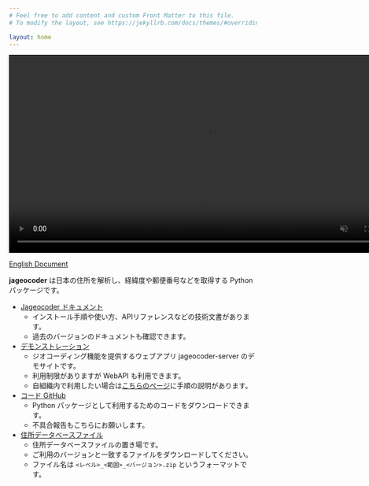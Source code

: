 ```yaml
---
# Feel free to add content and custom Front Matter to this file.
# To modify the layout, see https://jekyllrb.com/docs/themes/#overriding-theme-defaults

layout: home
---
```


<div>
  <video src="/jageocoder/assets/jageocoder_v201.mp4" height="400"
  controls autoplay muted loop style="border: 1px solid #000;" />
</div>

[English Document](/jageocoder/about/)

**jageocoder** は日本の住所を解析し、経緯度や郵便番号などを取得する
Python パッケージです。

- [Jageocoder ドキュメント](https://jageocoder.readthedocs.io/ja/latest/)
    - インストール手順や使い方、APIリファレンスなどの技術文書があります。
    - 過去のバージョンのドキュメントも確認できます。
- [デモンストレーション](https://jageocoder.info-proto.com/)
    - ジオコーディング機能を提供するウェブアプリ jageocoder-server のデモサイトです。
    - 利用制限がありますが WebAPI も利用できます。
    - 自組織内で利用したい場合は[こちらのページ](/jageocoder/server/)に手順の説明があります。
- [コード GitHub](https://github.com/t-sagara/jageocoder)
    - Python パッケージとして利用するためのコードをダウンロードできます。
    - 不具合報告もこちらにお願いします。
- [住所データベースファイル](https://www.info-proto.com/static/jageocoder/latest)
    - 住所データベースファイルの置き場です。
    - ご利用のバージョンと一致するファイルをダウンロードしてください。
    - ファイル名は `<レベル>_<範囲>_<バージョン>.zip` というフォーマットです。
